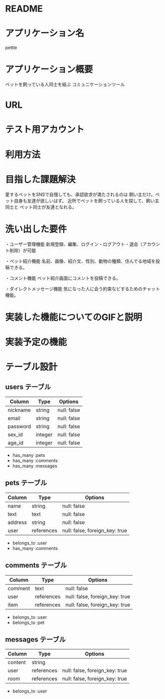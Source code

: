 # README

# アプリケーション名　
pettle

# アプリケーション概要
ペットを飼っている人同士を結ぶ
コミュニケーションツール

# URL

# テスト用アカウント

# 利用方法

# 目指した課題解決
愛するペットをSNSで自慢しても、承認欲求が満たされるのは
飼い主だけ。ペット自身も友達が欲しいはず。
近所でペットを飼っている人を探して、飼い主同士と
ペット同士が友達となれる。

# 洗い出した要件
・ユーザー管理機能
新規登録、編集、ログイン・ログアウト・退会（アカウント削除）が可能

・ペット紹介機能
名前、画像、紹介文、性別、動物の種類、住んでる地域を投稿できる。

・コメント機能
ペット紹介画面にコメントを投稿できる。

・ダイレクトメッセージ機能
気になった人に会う約束などするためのチャット機能。

# 実装した機能についてのGIFと説明

# 実装予定の機能

# テーブル設計

## users テーブル

| Column   | Type    | Options     |
| -------- | ------- | ----------- |
| nickname | string  | null: false |
| email    | string  | null: false |
| password | string  | null: false |
| sex_id   | integer | null: false |
| age_id   | integer | null: false | 

- has_many :pets
- has_many :comments
- has_many :messages

## pets テーブル

| Column |    Type    | Options     |
| ------ | ---------- | ----------- |
| name   | string     | null: false |
| text   | text       | null: false |
| address| string     | null: false | 
| user   | references | null: false, foreign_key: true |

- belongs_to :user
- has_many :comments

## comments テーブル

| Column  | Type       | Options                        |
| ------- | ---------- | ------------------------------ |
| comment | text       | null: false                    |
| user    | references | null: false, foreign_key: true |
| item    | references | null: false, foreign_key: true |

- belongs_to :user
- belongs_to :pet

## messages テーブル

| Column  | Type       | Options                        |
| ------- | ---------- | ------------------------------ |
| content | string     |                                |
| user    | references | null: false, foreign_key: true |
| room    | references | null: false, foreign_key: true |

- belongs_to :user